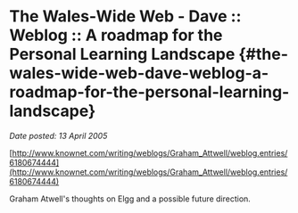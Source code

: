 # The Wales-Wide Web - Dave :: Weblog :: A roadmap for the Personal Learning Landscape {#the-wales-wide-web-dave-weblog-a-roadmap-for-the-personal-learning-landscape}

_Date posted: 13 April 2005_

[http://www.knownet.com/writing/weblogs/Graham_Attwell/weblog.entries/6180674444](http://www.knownet.com/writing/weblogs/Graham_Attwell/weblog.entries/6180674444)

Graham Atwell's thoughts on Elgg and a possible future direction.